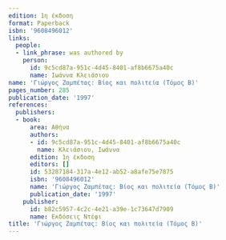 ```yaml
---
edition: 1η έκδοση
format: Paperback
isbn: '9608496012'
links:
  people:
  - link_phrase: was authored by
    person:
      id: 9c5cd87a-951c-4d45-8401-af8b6675a40c
      name: Ιωάννα Κλειάσιου
name: 'Γιώργος Ζαμπέτας: Βίος και πολιτεία (Τόμος Β)'
pages_number: 285
publication_date: '1997'
references:
  publishers:
  - book:
      area: Αθήνα
      authors:
      - id: 9c5cd87a-951c-4d45-8401-af8b6675a40c
        name: Κλειάσιου, Ιωάννα
      edition: 1η έκδοση
      editors: []
      id: 53287184-317a-4e12-ab52-a8afe75e7875
      isbn: '9608496012'
      name: 'Γιώργος Ζαμπέτας: Βίος και πολιτεία (Τόμος Β)'
      publication_date: '1997'
    publisher:
      id: b82c5957-4c2c-4e21-a39e-1c73647d7909
      name: Εκδόσεις Ντέφι
title: 'Γιώργος Ζαμπέτας: Βίος και πολιτεία (Τόμος Β)'
---
```


